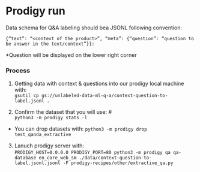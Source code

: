 # Prodigy run

Data schema for Q&A labeling should bea JSONL following convention:

```
{“text”: “<context of the product>”, “meta”: {“question”: “question to be answer in the text/context”}}:
``` 
\*Question will be displayed on the lower right corner

### Process
1. Getting data with context & questions into our prodigy local machine with: <br>
`gsutil cp gs://unlabeled-data-ml-q-a/context-question-to-label.jsonl . `

2. Confirm the dataset that you will use: # <br>
`python3 -m prodigy stats -l`
  - You can drop datasets with: `python3 -m prodigy drop test_qanda_extractive` 

3. Lanuch prodigy server with: <br>
`PRODIGY_HOST=0.0.0.0 PRODIGY_PORT=80 python3 -m prodigy qa qa-database en_core_web_sm ./data/context-question-to-label.jsonl.jsonl -F prodigy-recipes/other/extractive_qa.py`
